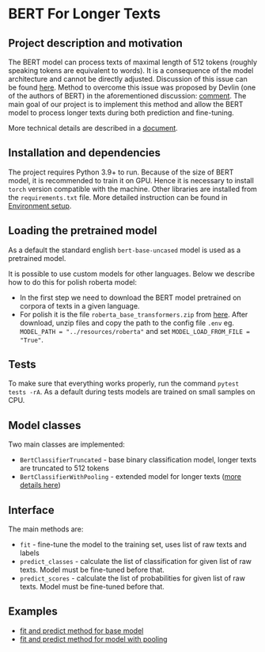 # BERT For Longer Texts

## Project description and motivation

The BERT model can process texts of maximal length of 512 tokens (roughly speaking tokens are equivalent to words). It is a consequence of the model architecture and cannot be directly adjusted. Discussion of this issue can be found [here](https://github.com/google-research/bert/issues/27). Method to overcome this issue was proposed by Devlin (one of the authors of BERT) in the aforementioned discussion: [comment](https://github.com/google-research/bert/issues/27#issuecomment-435265194). The main goal of our project is to implement this method and allow the BERT model to process longer texts during both prediction and fine-tuning.

More technical details are described in a [document](docs/bert_for_longer_texts.md).

## Installation and dependencies

The project requires Python 3.9+ to run. Because of the size of BERT model, it is recommended to train it on GPU. Hence it is necessary to install `torch` version compatible with the machine. Other libraries are installed from the `requirements.txt` file. More detailed instruction can be found in [Environment setup](docs/setup_env.md).

## Loading the pretrained model

As a default the standard english `bert-base-uncased` model is used as a pretrained model.

It is possible to use custom models for other languages. Below we describe how to do this for polish roberta model:

- In the first step we need to download the BERT model pretrained on corpora of texts in a given language.
- For polish it is the file ```roberta_base_transformers.zip``` from  [here](https://github.com/sdadas/polish-roberta/releases). After download, unzip files and copy the path to the config file ```.env``` eg. ```MODEL_PATH = "../resources/roberta"``` and set `MODEL_LOAD_FROM_FILE = "True"`.

## Tests
To make sure that everything works properly, run the command ```pytest tests -rA```. As a default during tests models are trained on small samples on CPU.

## Model classes
Two main classes are implemented:
- `BertClassifierTruncated` - base binary classification model, longer texts are truncated to 512 tokens
- `BertClassifierWithPooling` - extended model for longer texts ([more details here](docs/bert_for_longer_texts.md))

## Interface
The main methods are:
- `fit` - fine-tune the model to the training set, uses list of raw texts and labels
- `predict_classes` - calculate the list of classification for given list of raw texts. Model must be fine-tuned before that.
- `predict_scores` - calculate the list of probabilities for given list of raw texts. Model must be fine-tuned before that.

## Examples
- [fit and predict method for base model](notebooks/example_base_model_fit_predict.ipynb)
- [fit and predict method for model with pooling](notebooks/example_model_with_pooling_fit_predict.ipynb)
